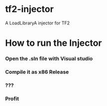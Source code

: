 # tf2-injector
A LoadLibraryA injector for TF2

# How to run the Injector
### Open the .sln file with Visual studio 
### Compile it as x86 Release
### ???
### Profit
